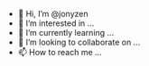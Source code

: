 - 👋 Hi, I’m @jonyzen
- 👀 I’m interested in ...
- 🌱 I’m currently learning ...
- 💞️ I’m looking to collaborate on ...
- 📫 How to reach me ...

<!---
jonyzen/jonyzen is a ✨ special ✨ repository because its `README.md` (this file) appears on your GitHub profile.
You can click the Preview link to take a look at your changes.
--->
